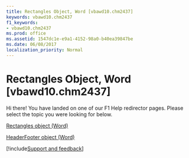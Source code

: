 ```yaml
---
title: Rectangles Object, Word [vbawd10.chm2437]
keywords: vbawd10.chm2437
f1_keywords:
- vbawd10.chm2437
ms.prod: office
ms.assetid: 1547dc1e-e9a1-4152-98a0-b40ea39847be
ms.date: 06/08/2017
localization_priority: Normal
---
```



# Rectangles Object, Word [vbawd10.chm2437]

Hi there! You have landed on one of our F1 Help redirector pages. Please select the topic you were looking for below.

[Rectangles object (Word)](https://msdn.microsoft.com/library/c1de5e7f-13b1-e35a-d9f1-9a8f1246e2e5%28Office.15%29.aspx)

[HeaderFooter object (Word)](https://msdn.microsoft.com/library/3f2f926a-9220-5536-80ed-af63d2feb016%28Office.15%29.aspx)

[!include[Support and feedback](~/includes/feedback-boilerplate.md)]